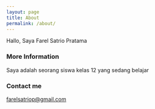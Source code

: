 ```yaml
---
layout: page
title: About
permalink: /about/
---
```


Hallo, Saya Farel Satrio Pratama

### More Information

Saya adalah seorang siswa kelas 12 yang sedang belajar

### Contact me

[farelsatriop@gmail.com](mailto:email@domain.com)